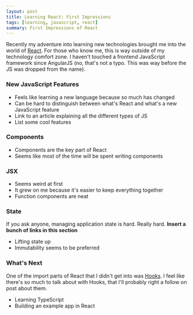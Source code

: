 ```yaml
---
layout: post
title: Learning React: First Impressions
tags: [learning, javascript, react]
summary: First Impressions of React
---
```


Recently my adventure into learning new technologies brought me into the world of [React](https://reactjs.org/). For those who know me, this is way outside of my technology comfort zone. I haven't touched a frontend JavaScript framework since AngularJS (no, that's not a typo. This was way before the JS was dropped from the name). 

### New JavaScript Features
- Feels like learning a new language because so much has changed
- Can be hard to distinguish between what's React and what's a new JavaScript feature
- Link to an article explaining all the different types of JS
- List some cool features

### Components
- Components are the key part of React
- Seems like most of the time will be spent writing components

### JSX
- Seems weird at first
- It grew on me because it's easier to keep everything together
- Function components are neat

### State
If you ask anyone, managing application state is hard. Really hard. **Insert a bunch of links in this section**
- Lifting state up
- Immutability seems to be preferred

### What's Next

One of the import parts of React that I didn't get into was [Hooks](https://reactjs.org/docs/hooks-intro.html). I feel like there's so much to talk about with Hooks, that I'll probably right a follow on post about them. 

- Learning TypeScript
- Building an example app in React